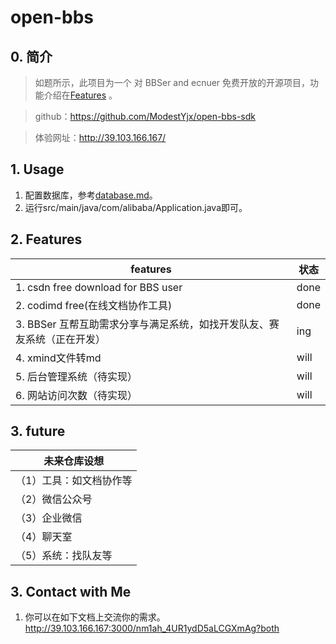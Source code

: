 # open-bbs

## 0. 简介

> 如题所示，此项目为一个 对 BBSer and ecnuer 免费开放的开源项目，功能介绍在[Features](https://github.com/ModestYjx/open-bbs#2-feature)
。

> github：https://github.com/ModestYjx/open-bbs-sdk

> 体验网址：http://39.103.166.167/

## 1. Usage

1. 配置数据库，参考[database.md](./doc/database.md)。
2. 运行src/main/java/com/alibaba/Application.java即可。

## 2. Features

| features                                                     | 状态 |
| ------------------------------------------------------------ | ---- |
| 1. csdn free download for BBS user                           | done |
| 2. codimd free(在线文档协作工具)                             | done |
| 3. BBSer 互帮互助需求分享与满足系统，如找开发队友、赛友系统（正在开发） | ing  |
| 4. xmind文件转md                                             | will |
| 5. 后台管理系统（待实现）                                    | will |
| 6. 网站访问次数（待实现）                                    | will |

## 3. future

| 未来仓库设想          |
| ----------------------- |
| （1）工具：如文档协作等 |
| （2）微信公众号         |
| （3）企业微信           |
| （4）聊天室             |
| （5）系统：找队友等     |

## 3. Contact with Me

1. 你可以在如下文档上交流你的需求。http://39.103.166.167:3000/nm1ah_4UR1ydD5aLCGXmAg?both